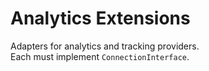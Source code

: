 # Analytics Extensions

Adapters for analytics and tracking providers.  
Each must implement `ConnectionInterface`.
